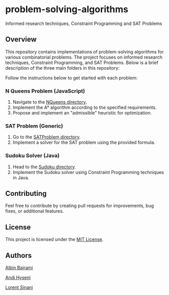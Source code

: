 # problem-solving-algorithms
Informed research techniques, Constraint Programming and SAT Problems

## Overview

This repository contains implementations of problem-solving algorithms for various combinatorial problems. The project focuses on informed research techniques, Constraint Programming, and SAT Problems. Below is a brief description of the three main folders in this repository:

Follow the instructions below to get started with each problem:

### N Queens Problem (JavaScript)

1. Navigate to the [NQueens directory](problem-solving-algorithms/NQueens).
2. Implement the A* algorithm according to the specified requirements.
3. Propose and implement an "admissible" heuristic for optimization.

### SAT Problem (Generic)

1. Go to the [SATProblem directory](problem-solving-algorithms/SATProblem).
2. Implement a solver for the SAT problem using the provided formula.

### Sudoku Solver (Java)

1. Head to the [Sudoku directory](problem-solving-algorithms/Sudoku-CP).
2. Implement the Sudoku solver using Constraint Programming techniques in Java.

## Contributing

Feel free to contribute by creating pull requests for improvements, bug fixes, or additional features.

## License

This project is licensed under the [MIT License](LICENSE.md).

## Authors

[Albin Bajrami](https://github.com/Albiinn)

[Andi Hyseni](https://github.com/Andi6H)

[Lorent Sinani](https://github.com/lorentsinani)
